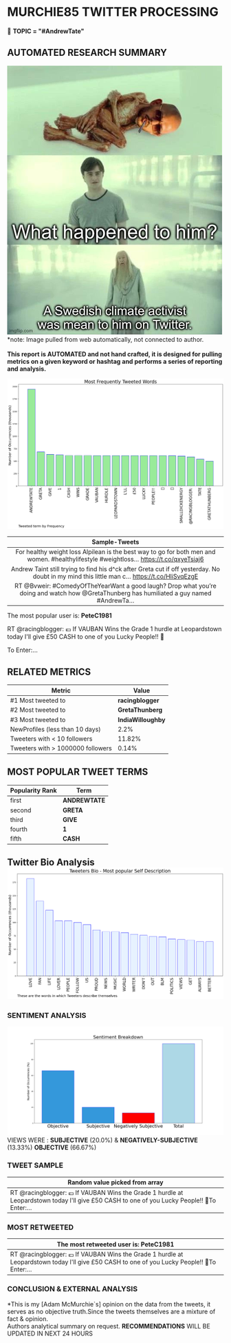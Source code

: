 # MURCHIE85 TWITTER PROCESSING 
&#x1F34E; **TOPIC = "#AndrewTate"**

## AUTOMATED RESEARCH SUMMARY

![image](assets/2022-12-29hashtagImage.png)*note: Image pulled from web automatically, not connected to author.
<br></br>
<b> This report is AUTOMATED and not hand crafted, it is designed for pulling metrics on a given keyword or hashtag and performs a series of reporting and analysis.</b>



![image](assets/2022-12-29TWEETS.png)



|                **Sample-Tweets**        |
| :-------------: |
| For healthy weight loss Alpilean is the best way to go for both men and women.  #healthylifestyle #weightloss… https://t.co/qxyeTsiaj6 |
| Andrew Taint still trying to find his d^ck after Greta cut if off yesterday.  No doubt in my mind this little man c… https://t.co/HliSvqEzgE |
| RT @Bvweir: #ComedyOfTheYearWant a good laugh? Drop what you’re doing and watch how @GretaThunberg has humiliated a guy named #AndrewTa… |

The most popular user is: **PeteC1981**
<div class="alert alert-block alert-danger"> RT @racingblogger: 💷 If VAUBAN Wins the Grade 1 hurdle at Leopardstown today l'll give £50 CASH to one of you Lucky People!! 🏅

To Enter:…</div>

## RELATED METRICS<br>
| Metric | Value |
| ------------- | ------------- |
| #1 Most tweeted to  | **racingblogger** |
| #2 Most tweeted to  | **GretaThunberg** |
| #3 Most tweeted to  | **IndiaWilloughby** |
| NewProfiles (less than 10 days) | 2.2%  |
| Tweeters with < 10 followers  | 11.82%|
| Tweeters with > 1000000 followers  | 0.14%  |



## MOST POPULAR TWEET TERMS 


| Popularity Rank  | Term |
| ------------- | ------------- |
| first  | **ANDREWTATE**  |
| second  | **GRETA**  |
| third  | **GIVE** |
| fourth  | **1**  |
| fifth  | **CASH**  |


## Twitter Bio Analysis![image](assets/2022-12-29BIO.png)
### SENTIMENT ANALYSIS
![image](assets/2022-12-29sentiment.png)
VIEWS WERE : **SUBJECTIVE**  (20.0%) & **NEGATIVELY-SUBJECTIVE** (13.33%) **OBJECTIVE** (66.67%)

### TWEET SAMPLE 
| Random value picked from array |
| ------------- |
|RT @racingblogger: 💷 If VAUBAN Wins the Grade 1 hurdle at Leopardstown today l'll give £50 CASH to one of you Lucky People!! 🏅To Enter:… |

### MOST RETWEETED 

| The most retweeted user is: **PeteC1981**  |
| ------------- |
| RT @racingblogger: 💷 If VAUBAN Wins the Grade 1 hurdle at Leopardstown today l'll give £50 CASH to one of you Lucky People!! 🏅To Enter:… |

### CONCLUSION & EXTERNAL ANALYSIS

*This is my [Adam McMurchie`s] opinion on the data from the tweets, it serves as no objective truth.Since the tweets themselves are a mixture of fact & opinion.<br>
Authors analytical summary on request.
**RECOMMENDATIONS** WILL BE UPDATED IN NEXT  24 HOURS <br>